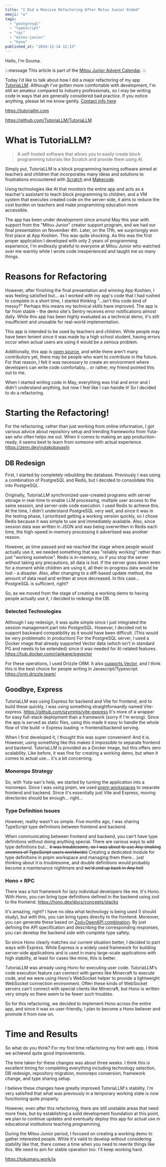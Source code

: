 ```yaml
---
title: "I Did a Massive Refactoring After Mitou Junior Ended"
emoji: "♻️"
tags:
  - "postgresql"
  - "typescript"
  - "rpc"
  - "mitou-junior"
  - "hono"
published_at: "2024-12-14 12:13"
---
```


Hello, I'm Souma.

:::message
This article is part of the [Mitou Junior Advent Calendar](https://adventar.org/calendars/10825).
:::

Today I'd like to talk about how I did a major refactoring of my app [TutoriaLLM](https://tutoriallm.com). Although I've gotten more comfortable with development, I'm still an amateur compared to industry professionals, so I may be writing code in ways that are generally considered bad practice. If you notice anything, please let me know gently. [Contact info here](https://tokumaru.work/ja)

https://tutoriallm.com

https://github.com/TutoriaLLM/TutoriaLLM

# What is TutoriaLLM?

> A self-hosted software that allows you to easily create block programming tutorials like Scratch and provide them using AI.

Simply put, TutoriaLLM is a block programming learning software aimed at teachers and children that incorporates many ideas and solutions to frustrations encountered with [Scratch](https://scratch.mit.edu/) and [Makecode](https://makecode.microbit.org/).

Using technologies like AI that monitors the entire app and acts as a teacher's assistant to teach block programming to children, and a VM system that executes created code on the server-side, it aims to reduce the cost burden on teachers and make programming education more accessible.

The app has been under development since around May this year with support from the "Mitou Junior" creator support program, and we had our final presentation on November 4th. Later, on the 17th, we surprisingly won first place at App Koshien. This was quite shocking. As this was the first proper application I developed with only 2 years of programming experience, I'm endlessly grateful to everyone at Mitou Junior who watched over me warmly while I wrote code inexperienced and taught me so many things.

# Reasons for Refactoring

However, after finishing the final presentation and winning App Koshien, I was feeling satisfied but... as I worked with my app's code that I had rushed to complete in a short time, I started thinking "...isn't this code kind of messy?" Perhaps this means my technical skills have improved. The app is far from stable - the demo site's Sentry receives error notifications almost daily. While this app has been highly evaluated as a technical demo, it's still insufficient and unusable for real-world implementation.

This app is intended to be used by teachers and children. While people may have been lenient since it was made by a high school student, having errors occur when actual users are using it would be a serious problem.

Additionally, this app is [open source](https://github.com/TutoriaLLM/TutoriaLLM), and while there aren't many contributors yet, there may be people who want to contribute in the future. For that reason, I felt it was necessary to create an environment where developers can write code comfortably... or rather, my friend pointed this out to me.

When I started writing code in May, everything was trial and error and I didn't understand anything, but now I feel like I can handle it! So I decided to do a refactoring.

# Starting the Refactoring!

For the refactoring, rather than just working from online information, I got various advice about repository setup and trending frameworks from Yuta-san who often helps me out. When it comes to making an app production-ready, it seems best to learn from someone with actual experience.
https://zenn.dev/yutakobayashi

## DB Redesign

First, I started by completely rebuilding the database.
Previously I was using a combination of PostgreSQL and Redis, but I decided to consolidate this into PostgreSQL.

Originally, TutoriaLLM synchronized user-created programs with server storage in real-time to enable LLM processing, multiple user access to the same session, and server-side code execution. I used Redis to achieve this. At the time, I didn't understand PostgreSQL very well, and since it was in the testing phase, I prioritized getting a working version quickly, so I chose Redis because it was simple to use and immediately available. Also, since session data was written in JSON and was being overwritten in Redis each time, the high-speed in-memory processing it advertised was another reason.

However, as time passed and we reached the stage where people would actually use it, we needed something that was "reliably working" rather than just "working somehow". Redis is in-memory, so if you stop the server without taking any precautions, all data is lost. If the server goes down even for a moment while children are using it, all their in-progress data would be lost - a disaster. Also, after changing to a diff-based update method, the amount of data read and written at once decreased. In this case... PostgreSQL is sufficient, right?

So, as we moved from the stage of creating a working demo to having people actually use it, I decided to redesign the DB.

### Selected Technologies

Although I say redesign, it was quite simple since I just integrated the session management part into PostgreSQL. However, I decided not to support backward compatibility as it would have been difficult. (This would be very problematic in production)
For the PostgreSQL server, I used a Docker image that already supported Vector data (which isn't in standard PG and needs to be extended) since it was needed for AI-related features.
https://hub.docker.com/r/ankane/pgvector

For these operations, I used Drizzle ORM. It also [supports Vector](https://orm.drizzle.team/docs/guides/vector-similarity-search), and I think this is the best choice for people writing in Javascript/Typescript.
https://orm.drizzle.team/

## Goodbye, Express

TutoriaLLM was using Express for backend and Vite for frontend, and to build these quickly, I was using something straightforwardly named Vite-express.
https://github.com/szymmis/vite-express
It's more of a wrapper for easy full-stack deployment than a framework (sorry if I'm wrong). Since the app is served as static files, using this made it easy to handle the whole flow of Vite build → Express loading → frontend/backend serving.

When I first developed it, I thought this was super convenient! And it is. However, using something like this makes it impossible to separate frontend and backend.
TutoriaLLM is provided as a Docker image, but this offers zero scalability. Like before, it was fine for creating a working demo, but when it comes to actual use... it's a bit concerning.

### Monorepo Strategy

So, with Yuta-san's help, we started by turning the application into a monorepo. Since I was using pnpm, we used [pnpm workspaces](https://pnpm.io/ja/next/workspaces) to separate frontend and backend. Since it's essentially just Vite and Express, moving directories should be enough... right...

### Type Definition Issues

However, reality wasn't so simple. Five months ago, I was sharing TypeScript type definitions between frontend and backend.

When communicating between frontend and backend, you can't have type definitions without doing anything special. There are various ways to add type definitions but... ~~it was troublesome, so I was about to use Any (making enemies of TypeScript users worldwide)~~
Creating a dedicated module for type definitions in pnpm workspace and managing them there... just thinking about it is troublesome, and double definitions would probably become a maintenance nightmare and ~~we'd end up back in Any hell~~

### Hono + RPC

There was a hot framework for lazy individual developers like me. It's Hono.
With Hono, you can bring type definitions defined in the backend using zod to the frontend.
https://hono.dev/docs/concepts/stacks

It's amazing, right? I have no idea what technology is being used (I should study), but with this, you can bring types directly to the frontend. Moreover, you can generate these based on [Zod+OpenAPI combination](https://hono.dev/examples/zod-openapi). By just defining the API specification and describing the corresponding responses, you can develop the backend side with complete type safety.

So since Hono clearly matches our current situation better, I decided to part ways with Express. While Express is a widely used framework for building server-side applications and is used in many large-scale applications with high stability, at least for cases like mine, this is better.

TutoriaLLM was already using Hono for executing user code.
TutoriaLLM's code execution feature can connect with games like Minecraft to execute code, and we were using Hono's WebSocket helper to provide a lightweight WebSocket connection environment. Often these kinds of WebSocket servers can't connect with special clients like Minecraft, but Hono is written very simply so there seem to be fewer such troubles.

So for this refactoring, we decided to implement Hono across the entire app, and since it was so user-friendly, I plan to become a Hono believer and promote it from now on.

# Time and Results

So what do you think?
For my first time refactoring my first web app, I think we achieved quite good improvements.

The time taken for these changes was about three weeks. I think this is excellent timing for completing everything including technology selection, DB redesign, repository migration, monorepo conversion, framework change, and type sharing setup.

I believe these changes have greatly improved TutoriaLLM's stability. I'm very satisfied that what was previously in a temporary working state is now functioning quite properly.

However, even after this refactoring, there are still unstable areas that need more fixes, but by establishing a solid development foundation at this point, we plan to continue updates and eventually deploy this app for actual use in educational institutions teaching programming.

During the Mitou Junior period, I focused on creating a working demo to gather interested people. While it's valid to develop without considering stability like that, there comes a time when you need to rewrite things like this. We need to aim for stable operation too. I'll keep working hard.

https://tokumaru.work/ja
